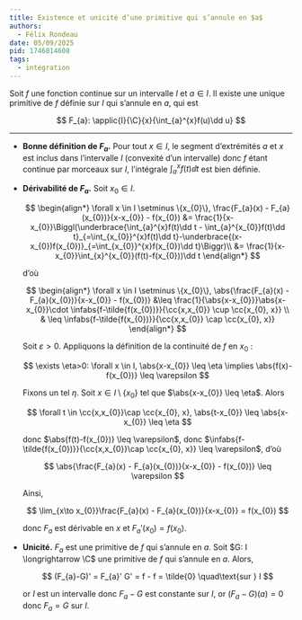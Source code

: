 ```yaml
---
title: Existence et unicité d’une primitive qui s’annule en $a$
authors:
  - Félix Rondeau
date: 05/09/2025
pid: 1746814608
tags:
  - intégration
---
```


Soit $f$ une fonction continue sur un intervalle $I$ et $a \in I$. Il existe une unique primitive de $f$ définie sur $I$ qui s’annule en $a$, qui est

$$
    F_{a}: \applic{I}{\C}{x}{\int_{a}^{x}f(u)\dd u}
$$

---

- **Bonne définition de $F_{a}$.** Pour tout $x \in I$, le segment d’extrémités $a$ et $x$ est inclus dans l’intervalle $I$ (convexité d’un intervalle) donc $f$ étant continue par morceaux sur $I$, l’intégrale $\int_{a}^{x}f(t)\dd t$ est bien définie.

- **Dérivabilité de $F_{a}$.** Soit $x_{0} \in I$.

  $$
  \begin{align*}
      \forall x \in I \setminus \{x_{0}\}, \frac{F_{a}(x) - F_{a}(x_{0})}{x-x_{0}} - f(x_{0}) &= \frac{1}{x-x_{0}}\Biggl(\underbrace{\int_{a}^{x}f(t)\dd t - \int_{a}^{x_{0}}f(t)\dd t}_{=\int_{x_{0}}^{x}f(t)\dd t}-\underbrace{(x-x_{0})f(x_{0})}_{=\int_{x_{0}}^{x}f(x_{0})\dd t}\Biggr)\\
  &= \frac{1}{x-x_{0}}\int_{x}^{x_{0}}(f(t)-f(x_{0}))\dd t
  \end{align*}
  $$

  d’où

  $$
  \begin{align*}
      \forall x \in I \setminus \{x_{0}\}, \abs{\frac{F_{a}(x) - F_{a}(x_{0})}{x-x_{0}} - f(x_{0})} &\leq \frac{1}{\abs{x-x_{0}}}\abs{x-x_{0}}\cdot \infabs{f-\tilde{f(x_{0})}}{\cc{x,x_{0}} \cup \cc{x_{0}, x}} \\
  & \leq \infabs{f-\tilde{f(x_{0})}}{\cc{x,x_{0}} \cap \cc{x_{0}, x}}
  \end{align*}
  $$

  Soit $\varepsilon>0$. Appliquons la définition de la continuité de $f$ en $x_{0}$ :

  $$
      \exists \eta>0: \forall x \in I, \abs{x-x_{0}} \leq  \eta \implies \abs{f(x)-f(x_{0})} \leq \varepsilon
  $$

  Fixons un tel $\eta$. Soit $x \in I \setminus \{x_{0}\}$ tel que $\abs{x-x_{0}} \leq  \eta$. Alors

  $$
      \forall t \in \cc{x,x_{0}}\cap \cc{x_{0}, x}, \abs{t-x_{0}} \leq  \abs{x-x_{0}} \leq  \eta
  $$

  donc $\abs{f(t)-f(x_{0})} \leq  \varepsilon$, donc $\infabs{f-\tilde{f(x_{0})}}{\cc{x,x_{0}}\cap \cc{x_{0}, x}} \leq  \varepsilon$, d’où

  $$
      \abs{\frac{F_{a}(x) - F_{a}(x_{0})}{x-x_{0}} - f(x_{0})} \leq \varepsilon
  $$

  Ainsi,

  $$
      \lim_{x\to x_{0}}\frac{F_{a}(x) - F_{a}(x_{0})}{x-x_{0}} = f(x_{0})
  $$

  donc $F_{a}$ est dérivable en $x$ et $F_{a}'(x_{0}) = f(x_{0})$.

- **Unicité.** $F_{a}$ est une primitive de $f$ qui s’annule en $a$. Soit $G: I \longrightarrow \C$ une primitive de $f$ qui s’annule en $a$. Alors,

  $$
      (F_{a}-G)' = F_{a}' G' = f - f = \tilde{0} \quad\text{sur } I
  $$

  or $I$ est un intervalle donc $F_{a}-G$ est constante sur $I$, or $(F_{a} - G)(a) = 0$ donc $F_{a} = G$ sur $I$.

